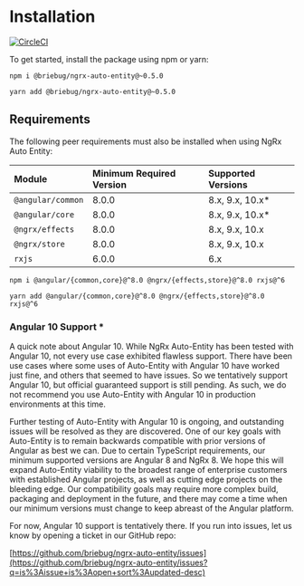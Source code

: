 # Installation

[![CircleCI](https://circleci.com/gh/briebug/ngrx-auto-entity.svg?style=svg&circle-token=d1d500027a81dda34d4ad75ae5fee38dd8953487)](https://circleci.com/gh/briebug/ngrx-auto-entity)

To get started, install the package using npm or yarn:

```text
npm i @briebug/ngrx-auto-entity@~0.5.0
```

```text
yarn add @briebug/ngrx-auto-entity@~0.5.0
```

## Requirements

The following peer requirements must also be installed when using NgRx Auto Entity:

| **Module** | **Minimum Required Version** | Supported Versions |
| :--- | :--- | :--- |
| `@angular/common` | 8.0.0 | 8.x, 9.x, 10.x\* |
| `@angular/core` | 8.0.0 | 8.x, 9.x, 10.x\* |
| `@ngrx/effects` | 8.0.0 | 8.x, 9.x, 10.x |
| `@ngrx/store` | 8.0.0 | 8.x, 9.x, 10.x |
| `rxjs` | 6.0.0 | 6.x |

```text
npm i @angular/{common,core}@^8.0 @ngrx/{effects,store}@^8.0 rxjs@^6
```

```text
yarn add @angular/{common,core}@^8.0 @ngrx/{effects,store}@^8.0 rxjs@^6
```

### Angular 10 Support \*

A quick note about Angular 10. While NgRx Auto-Entity has been tested with Angular 10, not every use case exhibited flawless support. There have been use cases where some uses of Auto-Entity with Angular 10 have worked just fine, and others that seemed to have issues. So we tentatively support Angular 10, but official guaranteed support is still pending. As such, we do not recommend you use Auto-Entity with Angular 10 in production environments at this time.

Further testing of Auto-Entity with Angular 10 is ongoing, and outstanding issues will be resolved as they are discovered. One of our key goals with Auto-Entity is to remain backwards compatible with prior versions of Angular as best we can. Due to certain TypeScript requirements, our minimum supported versions are Angular 8 and NgRx 8. We hope this will expand Auto-Entity viability to the broadest range of enterprise customers with established Angular projects, as well as cutting edge projects on the bleeding edge. Our compatibility goals may require more complex build, packaging and deployment in the future, and there may come a time when our minimum versions must change to keep abreast of the Angular platform. 

For now, Angular 10 support is tentatively there. If you run into issues, let us know by opening a ticket in our GitHub repo:

[https://github.com/briebug/ngrx-auto-entity/issues](https://github.com/briebug/ngrx-auto-entity/issues?q=is%3Aissue+is%3Aopen+sort%3Aupdated-desc)

